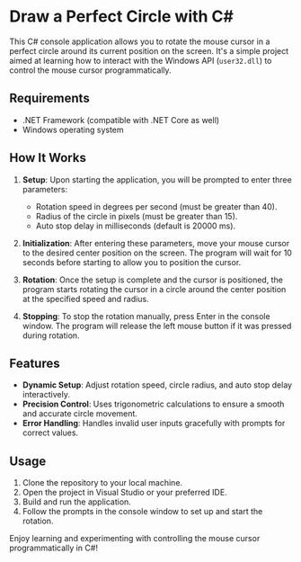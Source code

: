 # Draw a Perfect Circle with C#

This C# console application allows you to rotate the mouse cursor in a perfect circle around its current position on the screen. It's a simple project aimed at learning how to interact with the Windows API (`user32.dll`) to control the mouse cursor programmatically.

## Requirements
- .NET Framework (compatible with .NET Core as well)
- Windows operating system

## How It Works
1. **Setup**: Upon starting the application, you will be prompted to enter three parameters:
   - Rotation speed in degrees per second (must be greater than 40).
   - Radius of the circle in pixels (must be greater than 15).
   - Auto stop delay in milliseconds (default is 20000 ms).

2. **Initialization**: After entering these parameters, move your mouse cursor to the desired center position on the screen. The program will wait for 10 seconds before starting to allow you to position the cursor.

3. **Rotation**: Once the setup is complete and the cursor is positioned, the program starts rotating the cursor in a circle around the center position at the specified speed and radius.

4. **Stopping**: To stop the rotation manually, press Enter in the console window. The program will release the left mouse button if it was pressed during rotation.

## Features
- **Dynamic Setup**: Adjust rotation speed, circle radius, and auto stop delay interactively.
- **Precision Control**: Uses trigonometric calculations to ensure a smooth and accurate circle movement.
- **Error Handling**: Handles invalid user inputs gracefully with prompts for correct values.

## Usage
1. Clone the repository to your local machine.
2. Open the project in Visual Studio or your preferred IDE.
3. Build and run the application.
4. Follow the prompts in the console window to set up and start the rotation.

Enjoy learning and experimenting with controlling the mouse cursor programmatically in C#!
